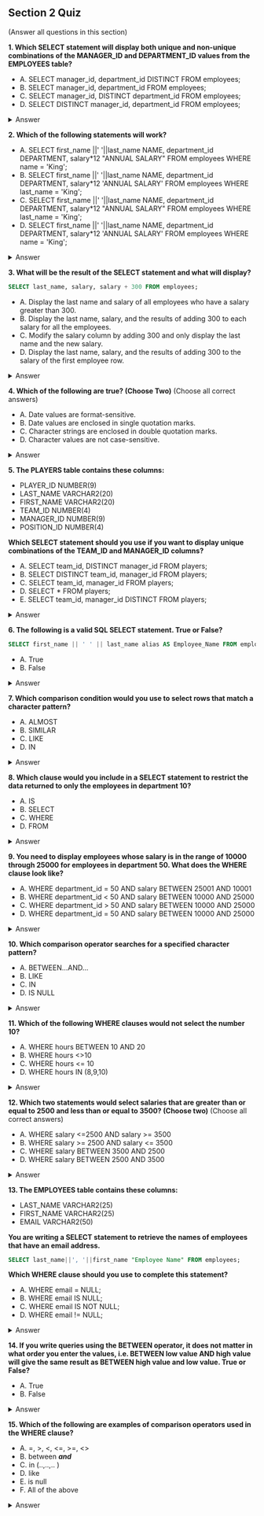 ## Section 2 Quiz
(Answer all questions in this section)

**1. Which SELECT statement will display both unique and non-unique combinations of the MANAGER_ID and DEPARTMENT_ID values from the EMPLOYEES table?**
- A. SELECT manager_id, department_id DISTINCT FROM employees;
- B. SELECT manager_id, department_id FROM employees;
- C. SELECT manager_id, DISTINCT department_id FROM employees;
- D. SELECT DISTINCT manager_id, department_id FROM employees;

<details>
<summary>Answer</summary>
D. SELECT DISTINCT manager_id, department_id FROM employees;
</details>

**2. Which of the following statements will work?**
- A. SELECT first_name ||' '||last_name NAME, department_id DEPARTMENT, salary*12 "ANNUAL SALARY" FROM employees WHERE name = 'King';
- B. SELECT first_name ||' '||last_name NAME, department_id DEPARTMENT, salary*12 'ANNUAL SALARY' FROM employees WHERE last_name = 'King';
- C. SELECT first_name ||' '||last_name NAME, department_id DEPARTMENT, salary*12 "ANNUAL SALARY" FROM employees WHERE last_name = 'King';
- D. SELECT first_name ||' '||last_name NAME, department_id DEPARTMENT, salary*12 'ANNUAL SALARY' FROM employees WHERE name = 'King';

<details>
<summary>Answer</summary>
C. SELECT first_name ||' '||last_name NAME, department_id DEPARTMENT, salary*12 "ANNUAL SALARY" FROM employees WHERE last_name = 'King';
</details>

**3. What will be the result of the SELECT statement and what will display?**
```sql
SELECT last_name, salary, salary + 300 FROM employees;
```

- A. Display the last name and salary of all employees who have a salary greater than 300.
- B. Display the last name, salary, and the results of adding 300 to each salary for all the employees.
- C. Modify the salary column by adding 300 and only display the last name and the new salary.
- D. Display the last name, salary, and the results of adding 300 to the salary of the first employee row.

<details>
<summary>Answer</summary>
B. Display the last name, salary, and the results of adding 300 to each salary for all the employees.
</details>

**4. Which of the following are true? (Choose Two)**
(Choose all correct answers)

- A. Date values are format-sensitive.
- B. Date values are enclosed in single quotation marks.
- C. Character strings are enclosed in double quotation marks.
- D. Character values are not case-sensitive.

<details>
<summary>Answer</summary>
A. Date values are format-sensitive, B. Date values are enclosed in single quotation marks.
</details>

**5. The PLAYERS table contains these columns:**

- PLAYER_ID NUMBER(9)
- LAST_NAME VARCHAR2(20)
- FIRST_NAME VARCHAR2(20)
- TEAM_ID NUMBER(4)
- MANAGER_ID NUMBER(9)
- POSITION_ID NUMBER(4)

**Which SELECT statement should you use if you want to display unique combinations of the TEAM_ID and MANAGER_ID columns?**

- A. SELECT team_id, DISTINCT manager_id FROM players;
- B. SELECT DISTINCT team_id, manager_id FROM players;
- C. SELECT team_id, manager_id FROM players;
- D. SELECT * FROM players;
- E. SELECT team_id, manager_id DISTINCT FROM players;

<details>
<summary>Answer</summary>
B. SELECT DISTINCT team_id, manager_id FROM players;
</details>

**6. The following is a valid SQL SELECT statement. True or False?**

```sql
SELECT first_name || ' ' || last_name alias AS Employee_Name FROM employees;
```

- A. True
- B. False

<details>
<summary>Answer</summary>
B. False
</details>

**7. Which comparison condition would you use to select rows that match a character pattern?**

- A. ALMOST
- B. SIMILAR
- C. LIKE
- D. IN

<details>
<summary>Answer</summary>
C. LIKE
</details>

**8. Which clause would you include in a SELECT statement to restrict the data returned to only the employees in department 10?**

- A. IS
- B. SELECT
- C. WHERE
- D. FROM

<details>
<summary>Answer</summary>
C. WHERE
</details>

**9. You need to display employees whose salary is in the range of 10000 through 25000 for employees in department 50. What does the WHERE clause look like?**

- A. WHERE department_id = 50 AND salary BETWEEN 25001 AND 10001
- B. WHERE department_id < 50 AND salary BETWEEN 10000 AND 25000
- C. WHERE department_id > 50 AND salary BETWEEN 10000 AND 25000
- D. WHERE department_id = 50 AND salary BETWEEN 10000 AND 25000

<details>
<summary>Answer</summary>
D. WHERE department_id = 50 AND salary BETWEEN 10000 AND 25000
</details>

**10. Which comparison operator searches for a specified character pattern?**

- A. BETWEEN...AND...
- B. LIKE
- C. IN
- D. IS NULL

<details>
<summary>Answer</summary>
B. LIKE
</details>

**11. Which of the following WHERE clauses would not select the number 10?**

- A. WHERE hours BETWEEN 10 AND 20
- B. WHERE hours <>10
- C. WHERE hours <= 10
- D. WHERE hours IN (8,9,10)

<details>
<summary>Answer</summary>
B. WHERE hours <>10
</details>

**12. Which two statements would select salaries that are greater than or equal to 2500 and less than or equal to 3500? (Choose two)**
(Choose all correct answers)

- A. WHERE salary <=2500 AND salary >= 3500
- B. WHERE salary >= 2500 AND salary <= 3500
- C. WHERE salary BETWEEN 3500 AND 2500
- D. WHERE salary BETWEEN 2500 AND 3500

<details>
<summary>Answer</summary>
B. WHERE salary >= 2500 AND salary <= 3500, D. WHERE salary BETWEEN 2500 AND 3500
</details>

**13. The EMPLOYEES table contains these columns:**

- LAST_NAME VARCHAR2(25)
- FIRST_NAME VARCHAR2(25)
- EMAIL VARCHAR2(50)

**You are writing a SELECT statement to retrieve the names of employees that have an email address.**

```sql
SELECT last_name||', '||first_name "Employee Name" FROM employees;
```

**Which WHERE clause should you use to complete this statement?**

- A. WHERE email = NULL;
- B. WHERE email IS NULL;
- C. WHERE email IS NOT NULL;
- D. WHERE email != NULL;

<details>
<summary>Answer</summary>
C. WHERE email IS NOT NULL;
</details>

**14. If you write queries using the BETWEEN operator, it does not matter in what order you enter the values, i.e. BETWEEN low value AND high value will give the same result as BETWEEN high value and low value. True or False?**

- A. True
- B. False

<details>
<summary>Answer</summary>
B. False
</details>

**15. Which of the following are examples of comparison operators used in the WHERE clause?**

- A. =, >, <, <=, >=, <>
- B. between _**and**_
- C. in (..,..,.. )
- D. like
- E. is null
- F. All of the above

<details>
<summary>Answer</summary>
F. All of the above
</details>
